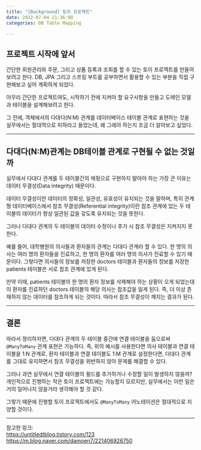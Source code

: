 ```yaml
---
title: "[Background] 토이 프로젝트"
date: 2022-07-04 21:36:08
categories: DB Table Mapping

---
```


## 프로젝트 시작에 앞서

간단한 회원관리와 주문, 그리고 상품 등록과 조회를 할 수 있는 토이 프로젝트를 만들어 보려고 한다. 
DB, JPA 그리고 스프링 부트를 공부하면서 활용할 수 있는 부분을 직접 구현해보고 싶어 계획하게 되었다.

아무리 간단한 프로젝트여도, 시작하기 전에 지켜야 할 요구사항을 만들고 도메인 모델과 테이블을 설계해보려고 한다.

그 전에, 객체에서의 다대다(N:M) 관계를 데이터베이스 테이블 관계로 표현하는 것을 실무에서는 절대적으로 피하라고 들었는데, 왜 그래야 하는지 조금 더 알아보고 싶었다.

- - -

## 다대다(N:M)관계는 DB테이블 관계로 구현될 수 없는 것일까

실무에서 다대다 관계를 두 테이블간의 매핑으로 구현하지 말아야 하는 가장 큰 이유는 데이터 무결성(Data integrity) 때문이다.

데이터 무결성이란 데이터의 정확성, 일관성, 유효성이 유지되는 것을 말하며, 특히 관계형 데이터베이스에서 참조 무결성(Referential integrity)이란 참조 관계에 있는 두 테이블의 데이터가 항상 일관된 값을 갖도록 유지되는 것을 뜻한다.

그러나 다대다 관계의 두 테이블의 데이터 수정이나 추가 시 참조 무결성은 지켜지지 못한다.

예를 들어, 대학병원의 의사들과 환자들의 관계는 다대다 관계라 할 수 있다. 한 명의 의사는 여러 명의 환자들을 진료하고, 한 명의 환자를 여러 명의 의사가 진료할 수 있기 때문이다. 그렇다면 의사들의 정보를 저장한 doctors 테이블과 환자들의 정보를 저장한 patients 테이블은 서로 참조 관계에 있게 된다.

만약 이때, patients 테이블의 한 명의 환자 정보를 삭제해야 하는 상황이 오게 되었는데 이 환자를 진료하던 doctors 테이블의 해당 의사는 참조값을 잃게 된다. 즉, 더 이상 존재하지 않는 데이터를 참조하게 되는 것이다. 따라서 참조 무결성이 깨지는 결과가 된다.

- - -

## 결론

따라서 졍리하자면, 다대다 관계의 두 테이블 중간에 연결 테이블을 둠으로써 `@ManyToMany` 관계 표현은 가능하다. 즉, 위의 예시를 사용한다면 의사 테이블과 연결 테이블을 1:N 관계로, 환자 테이블과 연결 테이블도 1:M 관계로 설정한다면, 다대다 관계를 그대로 유지하면서 참조 무결성을 위반하지 않아 문제를 해결할 수 있다.

그러나 과연 실무에서 연결 테이블의 필드를 추가하거나 수정할 일이 발생하지 않을까? 개인적으로 진행하는 작은 토이 프로젝트에는 가능할지 모르지만, 실무에서는 이런 일은 거의 일어나지 않을거라 생각해야 할 것 같다.

그렇기 때문에 진행할 토이 프로젝트에서도 `@ManyToMany` 어노테이션은 절대적으로 지양할 것이다.

- - -
참고한 링크:  
https://untitledtblog.tistory.com/123  
https://m.blog.naver.com/damoen7/221406926750


